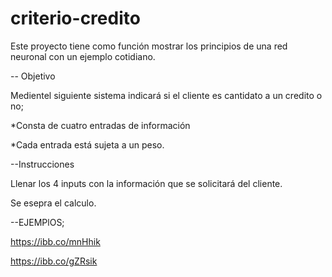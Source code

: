 # criterio-credito
Este proyecto tiene como función mostrar los principios de una red neuronal con un ejemplo cotidiano.

-- Objetivo



Medientel siguiente sistema indicará si el cliente es cantidato a un credito o no;


*Consta de cuatro entradas de información


*Cada entrada está sujeta a un peso.






--Instrucciones


Llenar los 4 inputs con la información que se solicitará del cliente.


Se esepra el calculo.


--EJEMPlOS;

https://ibb.co/mnHhik


https://ibb.co/gZRsik
